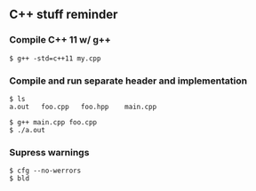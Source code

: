 ## C++ stuff reminder

### Compile C++ 11 w/ g++

    $ g++ -std=c++11 my.cpp

### Compile and run separate header and implementation

    $ ls
    a.out   foo.cpp   foo.hpp    main.cpp

    $ g++ main.cpp foo.cpp
    $ ./a.out

### Supress warnings

    $ cfg --no-werrors
    $ bld
